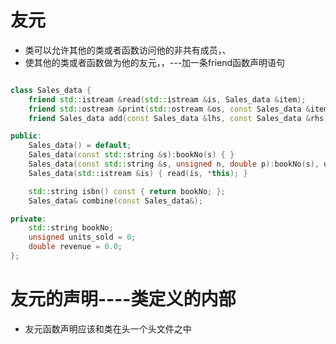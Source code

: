 # 友元

* 类可以允许其他的类或者函数访问他的非共有成员，、
* 使其他的类或者函数做为他的友元，，---加一条friend函数声明语句

```cpp

class Sales_data {
    friend std::istream &read(std::istream &is, Sales_data &item);
    friend std::ostream &print(std::ostream &os, const Sales_data &item);
    friend Sales_data add(const Sales_data &lhs, const Sales_data &rhs);

public:
    Sales_data() = default;
    Sales_data(const std::string &s):bookNo(s) { }
    Sales_data(const std::string &s, unsigned n, double p):bookNo(s), units_sold(n), revenue(n*p){ }
    Sales_data(std::istream &is) { read(is, *this); }

    std::string isbn() const { return bookNo; };
    Sales_data& combine(const Sales_data&);

private:
    std::string bookNo;
    unsigned units_sold = 0;
    double revenue = 0.0;
};
```

# 友元的声明----类定义的内部

* 友元函数声明应该和类在头一个头文件之中
